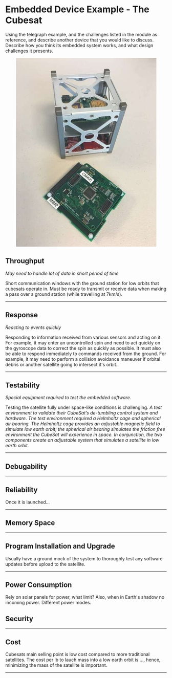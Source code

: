 # __Embedded Device Example - The Cubesat__
Using the telegraph example, and the challenges listed in the module as reference, and describe another device that you would like to discuss. Describe how you think its embedded system works, and what design challenges it presents.

<p align="center">
  <img src="cubesat_board.jpg">
</p>

## __Throughput__
_May need to handle lot of data in short period of time_

Short communication windows with the ground station for low orbits that cubesats operate in. Must be ready to transmit or receive data when making a pass over a ground station (while travelling at 7km/s).
***
## __Response__ 
_Reacting to events quickly_

Responding to information received from various sensors and acting on it. For example, it may enter an uncontrolled spin and need to act quickly on the gyroscope data to correct the spin as quickly as possible. It must also be able to respond immediately to commands received from the ground. For example, it may need to perform a collision avoidance maneuver if orbital debris or another satellite going to intersect it's orbit. 
***
## __Testability__
_Special equipment required to test the embedded software._

Testing the satellite fully under space-like conditions is challenging. _A test environment to validate their
CubeSat’s de-tumbling control system and hardware. The test environment required a Helmholtz
cage and spherical air bearing. The Helmholtz cage provides an adjustable magnetic field to
simulate low earth orbit; the spherical air bearing simulates the friction free environment the
CubeSat will experience in space. In conjunction, the two components create an adjustable
system that simulates a satellite in low earth orbit._
***

## __Debugability__

***

## __Reliability__
Once it is launched...
***

## __Memory Space__
***

## __Program Installation and Upgrade__
Usually have a ground mock of the system to thoroughly test any software updates before upload to the satellite.
***

## __Power Consumption__
Rely on solar panels for power, what limit? Also, when in Earth's shadow no incoming power. Different power modes. 
## __Security__

***

## __Cost__
Cubesats main selling point is low cost compared to more traditional satellites. The cost per lb to lauch mass into a low earth orbit is ..., hence, minimizing the mass of the satellite is important. 
***

